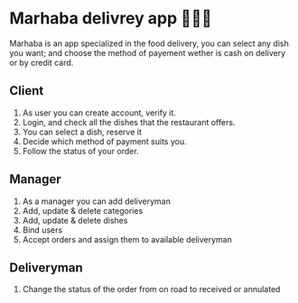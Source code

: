 # Marhaba delivrey app 🍔🍕🍟

Marhaba is an app specialized in the food delivery, you can select any dish you want;
and choose the method of payement wether is cash on delivery or by credit card.

## Client

1. As user you can create account, verify it.
2. Login, and check all the dishes that the restaurant offers.
3. You can select a dish, reserve it
4. Decide which method of payment suits you.
5. Follow the status of your order.

## Manager

1. As a manager you can add deliveryman
2. Add, update & delete categories
3. Add, update & delete dishes
4. Bind users
5. Accept orders and assign them to available deliveryman

## Deliveryman

1. Change the status of the order from on road to received or annulated
